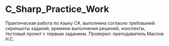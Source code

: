 # C_Sharp_Practice_Work
Практическая работа по языку C#, выполнена согласно требований: скриншоты заданий, времени выполнения решений, конспекты, тестовый проект с первым заданием.
Проверил: преподаватель Маслов Н.С.
